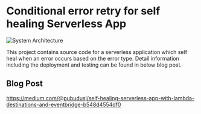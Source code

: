 # Conditional error retry for self healing Serverless App

![System Architecture](https://dev-to-uploads.s3.amazonaws.com/uploads/articles/8jxa75m7385lke865x7i.png#center)

This project contains source code for a serverless application which self heal when an error occurs based on the error type. Detail information including the deployment and testing can be found in below blog post.

## Blog Post

https://medium.com/@pubudusj/self-healing-serverless-app-with-lambda-destinations-and-eventbridge-b548d4554df0
